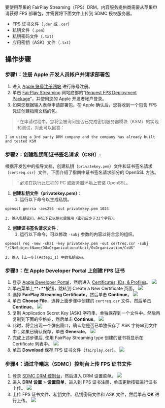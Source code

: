 要使用苹果的 FairPlay Streaming（FPS）DRM，内容服务提供商需要从苹果申请获得 FPS 部署包，并需要将下面文件上传到 SDMC 授权服务器。
- FPS 证书文件（`.der` 或 `.cer`）
- 私钥文件（`.pem`）
- 私钥密码文件（`.txt`）
- 应用密钥（ASK）文件（`.txt`）

## 操作步骤
 [](id:step1)
### 步骤1：注册 Apple 开发人员帐户并请求部署包
1. 进入 [Apple 账号注册网站](https://developer.apple.com/support/enrollment/) 进行账号注册。
2. 单击 [FairPlay Streaming](https://developer.apple.com/streaming/fps/) 网站底部的“[Request FPS Deployment Package](https://developer.apple.com/contact/fps/)”，并使用您的 Apple 开发者帐户登录。
3. 如果您根据输入表单申请部署包，在 Apple 确认后，您将收到一个包含 FPS 凭证创建指南文档的包。

>! 在申请过程中，您将会被询问是否已完成密钥服务器模块（KSM）的实现和测试，对此可以回答：
```
I am using a 3rd party DRM company and the company has already built and tested KSM
```

 [](id:step2)
### 步骤2：创建私钥和证书签名请求（CSR）:
根据开发包中的指导文档，创建私钥（`privatekey.pem`）文件和证书签名请求（`certreq.csr`）文件。下面介绍了指南中证书签名请求部分的 OpenSSL 方法。
>! 必须在执行此过程的 PC 或服务器环境上安装 OpenSSL。

1. **创建私钥文件（privatekey.pem）**：
	1. 运行以下命令以生成私钥。[](id:step1_1)
```
openssl genrsa -aes256 -out privatekey.pem 1024
```
	2. 输入私钥密码，并记下它以供以后使用（密码应少于32个字符）。
2. **创建证书签名请求文件**：
	1. 运行以下命令，可以修改 `-subj` 参数的内容以符合您的组织。
```
openssl req -new -sha1 -key privatekey.pem -out certreq.csr -subj "/CN=SubjectName/OU=OrganizationalUnit/O=Organization/C=US"
```
	2. 输入 [上一步](#step1_1) 中的私钥密码。

[](id:step3)
### 步骤3：在 Apple Developer Portal 上创建 FPS 证书
1. 登录 [Apple Developer Portal](https://developer.apple.com/)，然后进入 [Certificates, IDs, & Profiles](https://developer.apple.com/account/ios/certificate/)。
![](https://qcloudimg.tencent-cloud.cn/raw/3c2963e1317986b25f05014042f120de.png)
2. 单击菜单上**+**按钮，跳转到 Create a New Certificate 页面。
![](https://qcloudimg.tencent-cloud.cn/raw/79a02a3d039ae6bfe40144e2d90b0d44.png)
3. 选择 **FairPlay Streaming Certificate**，然后单击 **Continue**。
![](https://qcloudimg.tencent-cloud.cn/raw/fef15cd65ddf3c21752c3b71c37b9b04.png)
4. 单击 **Choose File**，选择上面步骤中创建的 `certreq.csr` 文件，然后单击 **Continue**。
![](https://qcloudimg.tencent-cloud.cn/raw/d179f0554b61453a51e2a6efa83338e9.png)
5. 复制 Application Secret Key (ASK) 字符串，单独保存到一个文件中。然后再复制到下面的空格处，然后单击 **Continue**。
![](https://qcloudimg.tencent-cloud.cn/raw/3a69ea9e79824df5d39213373830c8a2.png)
6. 此时，将会出现一个弹出窗口，确认您是否已单独保存了 ASK 字符串到文件中；如果已确认保存，单击 **Generate**。
![](https://qcloudimg.tencent-cloud.cn/raw/1a9471e089b5224e393b8efecd5a77c7.png)
7. 完成上述步骤后, 使用 FairPlay Streaming type 创建的证书将显示在 Certificate 列表中。
![](https://qcloudimg.tencent-cloud.cn/raw/0a0a4fa58cb43e811b21f34bfa91823e.png)
8. 单击 **Download** 保存 FPS 证书文件（`fairplay.cer`）。
![](https://qcloudimg.tencent-cloud.cn/raw/dcc1be70e6c01658348920c8856ec6c2.png)

[](id:step4)
### 步骤4：通过华曦达（SDMC）控制台上传 FPS 证书文件
1. 登录 [SDMC DRM 控制台](https://www.xmediacloud.com/contact-us/)，然后进入 DRM 设置菜单。
![](https://qcloudimg.tencent-cloud.cn/raw/3147f0f1b675351dfdde217fc5449ceb.png)
2. 进入 **DRM 设置** > **设置菜单**，进入到 FPS 证书注册，单击更新按钮进行证书上传。
![](https://qcloudimg.tencent-cloud.cn/raw/b6e7c92bab1dc0c7efa7b8bbfc179303.png)
3. 上传 FPS 证书文件、私钥文件、私钥密码文件和 ASK 文件，然后单击 **OK** 进行上传。
![](https://qcloudimg.tencent-cloud.cn/raw/c318449d607d21ed74d2aaaa89119f9e.png)
